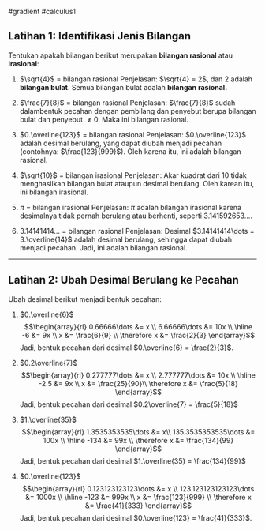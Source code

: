 #gradient #calculus1 

## Latihan 1: Identifikasi Jenis Bilangan

Tentukan apakah bilangan berikut merupakan **bilangan rasional** atau **irasional**:
1. $\sqrt{4}$ = bilangan rasional
   Penjelasan: $\sqrt{4} = 2$, dan $2$ adalah **bilangan bulat**.
   Semua bilangan bulat adalah **bilangan rasional.**
   
2. $\frac{7}{8}$ = bilangan rasional
   Penjelasan: $\frac{7}{8}$ sudah dalambentuk pecahan dengan pembilang dan penyebut berupa bilangan bulat dan penyebut $\ne 0$. Maka ini bilangan rasional.
   
3. $0.\overline{123}$ = bilangan rasional
   Penjelasan: $0.\overline{123}$ adalah desimal berulang, yang dapat diubah menjadi pecahan (contohnya: $\frac{123}{999}$). Oleh karena itu, ini adalah bilangan rasional.
   
4. $\sqrt{10}$ = bilangan irasional
   Penjelasan: Akar kuadrat dari 10 tidak menghasilkan bilangan bulat ataupun desimal berulang. Oleh karean itu, ini bilangan irasional.
   
5. $\pi$ = bilangan irasional
   Penjelasan: $\pi$ adalah bilangan irasional karena desimalnya tidak pernah berulang atau berhenti, seperti $3.141592653\dots$.
   
6. $3.14141414\dots$ = bilangan rasional
   Penjelasan: Desimal $3.14141414\dots = 3.\overline{14}$ adalah desimal berulang, sehingga dapat diubah menjadi pecahan. Jadi, ini adalah bilangan rasional.

___

## Latihan 2: Ubah Desimal Berulang ke Pecahan

Ubah desimal berikut menjadi bentuk pecahan:
1. $0.\overline{6}$
$$\begin{array}{rl} 
   0.66666\dots &= x \\
   6.66666\dots &= 10x \\
   \hline
   -6 &= 9x \\
   x &= \frac{6}{9} \\
   \therefore x &= \frac{2}{3}
   \end{array}$$
    Jadi, bentuk pecahan dari desimal $0.\overline{6} = \frac{2}{3}$.
    
2. $0.2\overline{7}$
   $$\begin{array}{rl} 
   0.277777\dots &= x \\
   2.777777\dots &= 10x \\
   \hline
   -2.5 &= 9x \\
   x &= \frac{25}{90}\\
   \therefore x &= \frac{5}{18}
   \end{array}$$
   Jadi, bentuk pecahan dari desimal $0.2\overline{7} = \frac{5}{18}$
   
3. $1.\overline{35}$
   $$\begin{array}{rl} 
   1.3535353535\dots &= x\\
   135.3535353535\dots &= 100x \\
   \hline
   -134 &= 99x \\
   \therefore x &= \frac{134}{99}
   \end{array}$$
   Jadi, bentuk pecahan dari desimal $1.\overline{35} = \frac{134}{99}$

4. $0.\overline{123}$
   $$\begin{array}{rl}
   0.123123123123\dots &= x \\
   123.123123123123\dots &= 1000x \\
   \hline
   -123 &= 999x \\
   x &= \frac{123}{999} \\
   \therefore x &= \frac{41}{333}
   \end{array}$$
   Jadi, bentuk pecahan dari desimal $0.\overline{123} = \frac{41}{333}$.
   